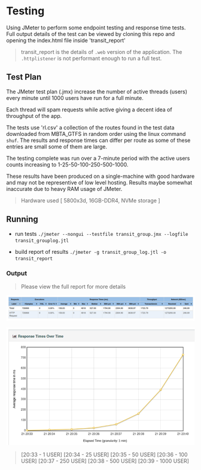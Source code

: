 # Testing

Using JMeter to perform some endpoint testing and response time tests.
Full output details of the test can be viewed by cloning this repo and opening the index.html file inside 'transit_report'

> transit_report is the details of  `.web` version of the application. The `.httplistener` is not performant enough to run a full test.

## Test Plan

The JMeter test plan (.jmx) increase the number of active threads (users) every minute until 1000 users have run for a full minute.

Each thread will spam requests while active giving a decent idea of throughput of the app.

The tests use 'rl.csv' a collection of the routes found in the test data downloaded from MBTA_GTFS in random order using the linux command `shuf`. The results and response times can differ per route as some of these entries are small some of them are large.

The testing complete was run over a 7-minute period with the active users counts increasing to 1-25-50-100-250-500-1000.

These results have been produced on a single-machine with good hardware and may not be representive of low level hosting. Results maybe somewhat inaccurate due to heavy RAM usage of JMeter.
> Hardware used [ 5800x3d, 16GB-DDR4, NVMe storage ]

## Running

+ run tests
`./jmeter --nongui --testfile transit_group.jmx --logfile transit_grouplog.jtl`

+ build report of results
`./jmeter -g transit_group_log.jtl -o transit_report`


### Output
> Please view the full report for more details

![stats](https://raw.githubusercontent.com/fatcheetah/transit-memory-webapi/main/jmeter_test/stats.png)

![response-times](https://raw.githubusercontent.com/fatcheetah/transit-memory-webapi/main/jmeter_test/response-times.png)

> [20:33 - 1 USER]
[20:34 - 25 USER]
[20:35 - 50 USER]
[20:36 - 100 USER]
[20:37 - 250 USER]
[20:38 - 500 USER]
[20:39 - 1000 USER]

